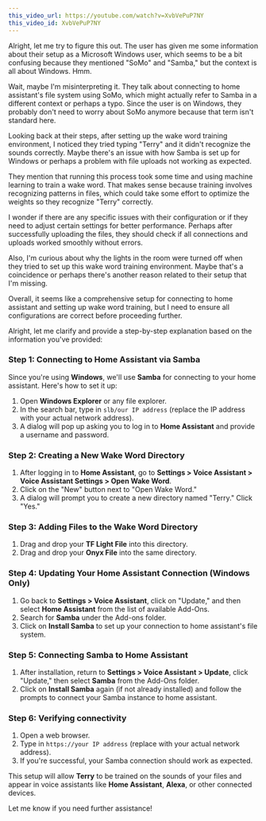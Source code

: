 ```yaml
---
this_video_url: https://youtube.com/watch?v=XvbVePuP7NY
this_video_id: XvbVePuP7NY
---
```

<think>
Alright, let me try to figure this out. The user has given me some information about their setup as a Microsoft Windows user, which seems to be a bit confusing because they mentioned "SoMo" and "Samba," but the context is all about Windows. Hmm.

Wait, maybe I'm misinterpreting it. They talk about connecting to home assistant's file system using SoMo, which might actually refer to Samba in a different context or perhaps a typo. Since the user is on Windows, they probably don't need to worry about SoMo anymore because that term isn't standard here.

Looking back at their steps, after setting up the wake word training environment, I noticed they tried typing "Terry" and it didn't recognize the sounds correctly. Maybe there's an issue with how Samba is set up for Windows or perhaps a problem with file uploads not working as expected.

They mention that running this process took some time and using machine learning to train a wake word. That makes sense because training involves recognizing patterns in files, which could take some effort to optimize the weights so they recognize "Terry" correctly.

I wonder if there are any specific issues with their configuration or if they need to adjust certain settings for better performance. Perhaps after successfully uploading the files, they should check if all connections and uploads worked smoothly without errors.

Also, I'm curious about why the lights in the room were turned off when they tried to set up this wake word training environment. Maybe that's a coincidence or perhaps there's another reason related to their setup that I'm missing.

Overall, it seems like a comprehensive setup for connecting to home assistant and setting up wake word training, but I need to ensure all configurations are correct before proceeding further.
</think>

Alright, let me clarify and provide a step-by-step explanation based on the information you've provided:

### Step 1: Connecting to Home Assistant via Samba
Since you're using **Windows**, we'll use **Samba** for connecting to your home assistant. Here's how to set it up:

1. Open **Windows Explorer** or any file explorer.
2. In the search bar, type in `slb/our IP address` (replace the IP address with your actual network address).
3. A dialog will pop up asking you to log in to **Home Assistant** and provide a username and password.

### Step 2: Creating a New Wake Word Directory
1. After logging in to **Home Assistant**, go to **Settings > Voice Assistant > Voice Assistant Settings > Open Wake Word**.
2. Click on the "New" button next to "Open Wake Word."
3. A dialog will prompt you to create a new directory named "Terry." Click "Yes."

### Step 3: Adding Files to the Wake Word Directory
1. Drag and drop your **TF Light File** into this directory.
2. Drag and drop your **Onyx File** into the same directory.

### Step 4: Updating Your Home Assistant Connection (Windows Only)
1. Go back to **Settings > Voice Assistant**, click on "Update," and then select **Home Assistant** from the list of available Add-Ons.
2. Search for **Samba** under the Add-ons folder.
3. Click on **Install Samba** to set up your connection to home assistant's file system.

### Step 5: Connecting Samba to Home Assistant
1. After installation, return to **Settings > Voice Assistant > Update**, click "Update," then select **Samba** from the Add-Ons folder.
2. Click on **Install Samba** again (if not already installed) and follow the prompts to connect your Samba instance to home assistant.

### Step 6: Verifying connectivity
1. Open a web browser.
2. Type in `https://your IP address` (replace with your actual network address).
3. If you're successful, your Samba connection should work as expected.

This setup will allow **Terry** to be trained on the sounds of your files and appear in voice assistants like **Home Assistant**, **Alexa**, or other connected devices.

Let me know if you need further assistance!
